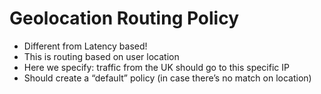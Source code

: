 # Geolocation Routing Policy

* Different from Latency based!
* This is routing based on user location
* Here we specify: traffic from the UK should go to this specific IP
* Should create a “default” policy (in case there’s no match on location)

